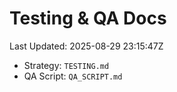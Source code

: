 # Testing & QA Docs
Last Updated: 2025-08-29 23:15:47Z

- Strategy: `TESTING.md`
- QA Script: `QA_SCRIPT.md`


